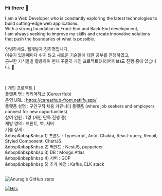 ### Hi there 👋
I am a Web Developer who is constantly exploring the latest technologies to build cutting-edge web applications.<br/>
With a strong foundation in Front-End and Back-End development,<br/> I am always seeking to improve my skills and create innovative solutions that push the boundaries of what is possible.

안녕하세요. 웹개발자 김하정입니다.<br/>
여유가 있을때마다 쉬지 않고 새로운 기술들에 대한 공부를 진행하였고, <br/> 공부한 지식들을 활용하여 현재 꾸준히 개인 프로젝트(커리어허브)도 진행 중에 있습니다. 🌱 <br/><br/><br/>

[ 개인 프로젝트 ] <br/>
플랫폼 명 : 커리어허브 (CareerHub) <br/>
운영 URL : https://careerhub-front.netlify.app/<br/>
플랫폼 설명 : 구인구직 채용 커뮤니티 플랫폼 (where job seekers and employers connect for new opportunities)<br/>
참여 인원 : 1명 (개인 단독 진행 중)<br/>
개발 영역 : 프론트, 백, 서버<br/>
기술 상세 :<br/>
    &nbsp&nbsp&nbsp 1) 프론트 : Typescript, Antd, Chakra, React-query, Recoil, Styled Component, ChartJS<br/>
    &nbsp&nbsp&nbsp 2) 백엔드 : NestJS, puppeteer<br/>
    &nbsp&nbsp&nbsp 3) DB : Mongo Atlas<br/>
    &nbsp&nbsp&nbsp 4) 서버 : GCP<br/>
    &nbsp&nbsp&nbsp 5) 추가 예정 : Kafka, ELK stack<br/><br/>

![Anurag's GitHub stats](https://github-readme-stats.vercel.app/api?username=hannah3406&show_icons=true&theme=radical)

[![Hits](https://hits.seeyoufarm.com/api/count/incr/badge.svg?url=https%3A%2F%2Fgithub.com%2Fhannah3406&count_bg=%23AC896D&title_bg=%23D53A3A&icon=waze.svg&icon_color=%23E7E7E7&title=Hit&edge_flat=false)](https://hits.seeyoufarm.com)


